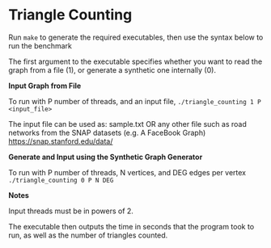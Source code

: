 Triangle Counting
=================

Run ```make``` to generate the required executables, then use the syntax below to run the benchmark

The first argument to the executable specifies whether you want to read the graph from a file (1), or generate a synthetic one internally (0).

**Input Graph from File**

To run with P number of threads, and an input file,
    ```./triangle_counting 1 P <input_file>```
  
  The input file can be used as:
  sample.txt
  OR any other file such as road networks from the SNAP datasets (e.g. A FaceBook Graph)
  https://snap.stanford.edu/data/

**Generate and Input using the Synthetic Graph Generator**

To run with P number of threads, N vertices, and DEG edges per vertex
   ```./triangle_counting 0 P N DEG```

**Notes**

Input threads must be in powers of 2.

The executable then outputs the time in seconds that the program took to run, as well as the number of triangles counted.
